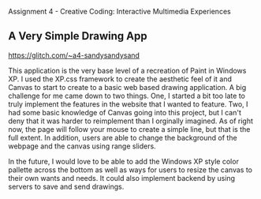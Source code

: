 Assignment 4 - Creative Coding: Interactive Multimedia Experiences
## A Very Simple Drawing App

https://glitch.com/~a4-sandysandysand


This application is the very base level of a recreation of Paint in Windows XP. I used the XP.css framework to create the aesthetic feel of it and Canvas to start to create to a basic web based drawing application.
A big challenge for me came down to two things. One, I started a bit too late to truly implement the features in the website that I wanted to feature. Two, I had some basic knowledge of Canvas going into this project, but I can't deny that it was harder to reimplement than I orginally imagined. As of right now, the page will follow your mouse to create a simple line, but that is the full extent.
In addition, users are able to change the background of the webpage and the canvas using range sliders.

In the future, I would love to be able to add the Windows XP style color pallette across the bottom as well as ways for users to resize the canvas to their own wants and needs. It could also implement backend by using servers to save and send drawings.
